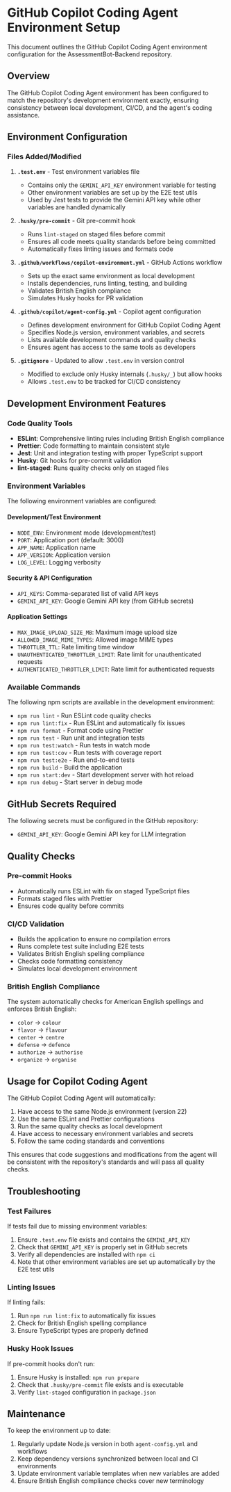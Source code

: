 # GitHub Copilot Coding Agent Environment Setup

This document outlines the GitHub Copilot Coding Agent environment configuration for the AssessmentBot-Backend repository.

## Overview

The GitHub Copilot Coding Agent environment has been configured to match the repository's development environment exactly, ensuring consistency between local development, CI/CD, and the agent's coding assistance.

## Environment Configuration

### Files Added/Modified

1. **`.test.env`** - Test environment variables file
   - Contains only the `GEMINI_API_KEY` environment variable for testing
   - Other environment variables are set up by the E2E test utils
   - Used by Jest tests to provide the Gemini API key while other variables are handled dynamically

2. **`.husky/pre-commit`** - Git pre-commit hook
   - Runs `lint-staged` on staged files before commit
   - Ensures all code meets quality standards before being committed
   - Automatically fixes linting issues and formats code

3. **`.github/workflows/copilot-environment.yml`** - GitHub Actions workflow
   - Sets up the exact same environment as local development
   - Installs dependencies, runs linting, testing, and building
   - Validates British English compliance
   - Simulates Husky hooks for PR validation

4. **`.github/copilot/agent-config.yml`** - Copilot agent configuration
   - Defines development environment for GitHub Copilot Coding Agent
   - Specifies Node.js version, environment variables, and secrets
   - Lists available development commands and quality checks
   - Ensures agent has access to the same tools as developers

5. **`.gitignore`** - Updated to allow `.test.env` in version control
   - Modified to exclude only Husky internals (`.husky/_`) but allow hooks
   - Allows `.test.env` to be tracked for CI/CD consistency

## Development Environment Features

### Code Quality Tools

- **ESLint**: Comprehensive linting rules including British English compliance
- **Prettier**: Code formatting to maintain consistent style
- **Jest**: Unit and integration testing with proper TypeScript support
- **Husky**: Git hooks for pre-commit validation
- **lint-staged**: Runs quality checks only on staged files

### Environment Variables

The following environment variables are configured:

#### Development/Test Environment

- `NODE_ENV`: Environment mode (development/test)
- `PORT`: Application port (default: 3000)
- `APP_NAME`: Application name
- `APP_VERSION`: Application version
- `LOG_LEVEL`: Logging verbosity

#### Security & API Configuration

- `API_KEYS`: Comma-separated list of valid API keys
- `GEMINI_API_KEY`: Google Gemini API key (from GitHub secrets)

#### Application Settings

- `MAX_IMAGE_UPLOAD_SIZE_MB`: Maximum image upload size
- `ALLOWED_IMAGE_MIME_TYPES`: Allowed image MIME types
- `THROTTLER_TTL`: Rate limiting time window
- `UNAUTHENTICATED_THROTTLER_LIMIT`: Rate limit for unauthenticated requests
- `AUTHENTICATED_THROTTLER_LIMIT`: Rate limit for authenticated requests

### Available Commands

The following npm scripts are available in the development environment:

- `npm run lint` - Run ESLint code quality checks
- `npm run lint:fix` - Run ESLint and automatically fix issues
- `npm run format` - Format code using Prettier
- `npm run test` - Run unit and integration tests
- `npm run test:watch` - Run tests in watch mode
- `npm run test:cov` - Run tests with coverage report
- `npm run test:e2e` - Run end-to-end tests
- `npm run build` - Build the application
- `npm run start:dev` - Start development server with hot reload
- `npm run debug` - Start server in debug mode

## GitHub Secrets Required

The following secrets must be configured in the GitHub repository:

- `GEMINI_API_KEY`: Google Gemini API key for LLM integration

## Quality Checks

### Pre-commit Hooks

- Automatically runs ESLint with fix on staged TypeScript files
- Formats staged files with Prettier
- Ensures code quality before commits

### CI/CD Validation

- Builds the application to ensure no compilation errors
- Runs complete test suite including E2E tests
- Validates British English spelling compliance
- Checks code formatting consistency
- Simulates local development environment

### British English Compliance

The system automatically checks for American English spellings and enforces British English:

- `color` → `colour`
- `flavor` → `flavour`
- `center` → `centre`
- `defense` → `defence`
- `authorize` → `authorise`
- `organize` → `organise`

## Usage for Copilot Coding Agent

The GitHub Copilot Coding Agent will automatically:

1. Have access to the same Node.js environment (version 22)
2. Use the same ESLint and Prettier configurations
3. Run the same quality checks as local development
4. Have access to necessary environment variables and secrets
5. Follow the same coding standards and conventions

This ensures that code suggestions and modifications from the agent will be consistent with the repository's standards and will pass all quality checks.

## Troubleshooting

### Test Failures

If tests fail due to missing environment variables:

1. Ensure `.test.env` file exists and contains the `GEMINI_API_KEY`
2. Check that `GEMINI_API_KEY` is properly set in GitHub secrets
3. Verify all dependencies are installed with `npm ci`
4. Note that other environment variables are set up automatically by the E2E test utils

### Linting Issues

If linting fails:

1. Run `npm run lint:fix` to automatically fix issues
2. Check for British English spelling compliance
3. Ensure TypeScript types are properly defined

### Husky Hook Issues

If pre-commit hooks don't run:

1. Ensure Husky is installed: `npm run prepare`
2. Check that `.husky/pre-commit` file exists and is executable
3. Verify `lint-staged` configuration in `package.json`

## Maintenance

To keep the environment up to date:

1. Regularly update Node.js version in both `agent-config.yml` and workflows
2. Keep dependency versions synchronized between local and CI environments
3. Update environment variable templates when new variables are added
4. Ensure British English compliance checks cover new terminology
